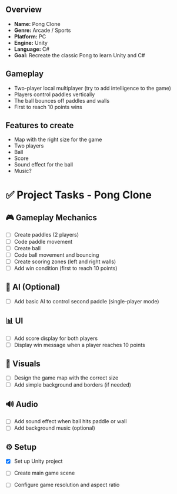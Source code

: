 ## Overview
- **Name:** Pong Clone
- **Genre:** Arcade / Sports
- **Platform:** PC
- **Engine:** Unity
- **Language:** C#
- **Goal:** Recreate the classic Pong to learn Unity and C#

## Gameplay
- Two-player local multiplayer (try to add intelligence to the game)
- Players control paddles vertically
- The ball bounces off paddles and walls
- First to reach 10 points wins

## Features to create
- Map with the right size for the game
- Two players
- Ball
- Score
- Sound effect for the ball
- Music?


# ✅ Project Tasks - Pong Clone

## 🎮 Gameplay Mechanics
- [ ] Create paddles (2 players)
- [ ] Code paddle movement
- [ ] Create ball
- [ ] Code ball movement and bouncing
- [ ] Create scoring zones (left and right walls)
- [ ] Add win condition (first to reach 10 points)

## 🧠 AI (Optional)
- [ ] Add basic AI to control second paddle (single-player mode)

## 📊 UI
- [ ] Add score display for both players
- [ ] Display win message when a player reaches 10 points

## 🎨 Visuals
- [ ] Design the game map with the correct size
- [ ] Add simple background and borders (if needed)

## 🔊 Audio
- [ ] Add sound effect when ball hits paddle or wall
- [ ] Add background music (optional)

## ⚙️ Setup
- [x] Set up Unity project
- [ ] Create main game scene
- [ ] Configure game resolution and aspect ratio


